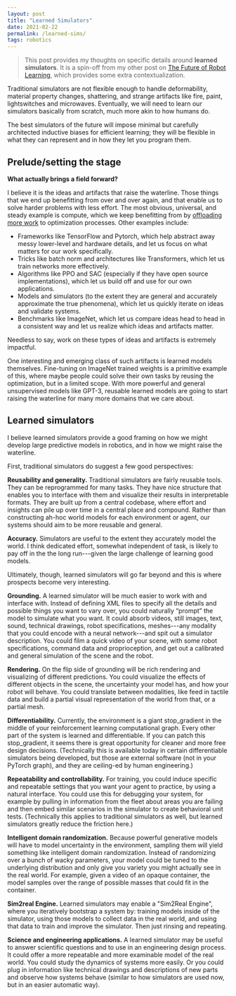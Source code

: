 ```yaml
---
layout: post
title: "Learned Simulators"
date: 2021-02-22
permalink: /learned-sims/
tags: robotics 
---
```


> This post provides my thoughts on specific details around **learned simulators**. It is a spin-off from my other post on [The Future of Robot Learning](/robot-future), which provides some extra contextualization.

Traditional simulators are not flexible enough to handle deformability, material property changes, shattering, and strange artifacts like fire, paint, lightswitches and microwaves.
Eventually, we will need to learn our simulators basically from scratch, much more akin to how humans do.

The best simulators of the future will impose minimal but carefully architected inductive biases for efficient learning;
they will be flexible in what they can represent and in how they let you program them.

## Prelude/setting the stage

**What actually brings a field forward?**

I believe it is the ideas and artifacts that raise the waterline. Those things that we end
up benefitting from over and over again, and that enable us to solve harder problems with less effort.
The most obvious, universal, and steady example is compute, which we keep benefitting from by [offloading
more work](http://www.incompleteideas.net/IncIdeas/BitterLesson.html) to optimization processes.
Other examples include:
- Frameworks like TensorFlow and Pytorch, which help abstract away messy lower-level and hardware details, and let us focus on what matters for our work specifically.
- Tricks like batch norm and architectures like Transformers, which let us train networks more effectively.
- Algorithms like PPO and SAC (especially if they have open source implementations), which let us build off and use for our own applications.
- Models and simulators (to the extent they are general and accurately approximate the true phenomena), which let us quickly iterate on ideas and validate systems.
- Benchmarks like ImageNet, which let us compare ideas head to head in a consistent way and let us realize which ideas and artifacts matter.

Needless to say, work on these types of ideas and artifacts is extremely impactful.

One interesting and emerging class of such artifacts is learned models themselves.
Fine-tuning on ImageNet trained weights is a primitive example of this, where
maybe people could solve their own tasks by reusing the optimization, but in a limited scope.
With more powerful and general unsupervised models like GPT-3, reusable learned models are
going to start raising the waterline for many more domains that we care about.

## Learned simulators

I believe learned simulators provide a good framing on how we might develop large predictive models in robotics, and in how we might raise the waterline.

First, traditional simulators do suggest a few good perspectives:

**Reusability and generality.**  Traditional simulators are fairly reusable tools. They can be reprogrammed for many tasks. They have nice structure that enables you to interface with them and visualize their results in interpretable formats. 
They are built up from a central codebase, where effort and insights can pile up over time in a central place and compound.
Rather than constructing ah-hoc world models for each environment or agent, our systems should aim to be more reusable and general.

**Accuracy.** Simulators are useful to the extent they accurately model the world. I think dedicated effort, somewhat independent of task, is likely to pay off in the the long run---given the large challenge of learning good models.

Ultimately, though, learned simulators will go far beyond and this is where prospects become very interesting.

**Grounding.** A learned simulator will be much easier to work with and interface with. Instead of defining XML files to specify all the details and possible things you want to vary over, you could naturally “prompt” the model to simulate what you want. It could absorb videos, still images, text, sound, technical drawings, robot specifications, meshes---any modality that you could encode with a neural network---and spit out a simulator description. You could film a quick video of your scene, with some robot specifications, command data and proprioception, and get out a calibrated and general simulation of the scene and the robot.

**Rendering.** On the flip side of grounding will be rich rendering and visualizing of different predictions.
You could visualize the effects of different objects in the scene, the uncertainty your model has, and how your robot will behave.
You could translate between modalities, like feed in tactile data and build a partial visual representation of the world from that, or a
partial mesh.

**Differentiability.** Currently, the environment is a giant stop_gradient in the middle of your reinforcement learning computational graph.
Every other part of the system is learned and differentiable. 
If you can patch this stop_gradient, it seems there is great opportunity for cleaner and more free design decisions.
(Technically this is available today in certain differentiable simulators being developed, but those are external software (not in your PyTorch graph), 
and they are ceiling-ed by human engineering.)

<!--
we can apply more ideas from generative modeling directly, where the actions are just control variables and part of what we are generating over. Things become much cleaner.

There are actually many similarities between RL and generative modeling. You can look at DDPG as something
like a GAN where the Q-fucntion tells you the value of actions (discriminates) and the policy
tries to produce actions (generates). There are additional issues of exploration and stability,
but the stop_gradient makes RL much messier. You have to rely on either high variance REINFORCE type approaches (e.g., PPO),
or delayed learning of a Q-function (e.g., SAC) that you can push gradients back through.
(This applies equally well to the "world model" framing, like in Dreamer, but I mention it here for completeness.)
-->

**Repeatability and controllability.** For training, you could induce specific and repeatable settings that you want your agent to practice, by using a natural interface. You could use this for debugging your system, for example by pulling in information from the fleet about areas
you are failing and then embed similar scenarios in the simulator to create behavioral unit tests. (Technically this applies to traditional simulators as well, but learned simulators greatly reduce the friction here.)

**Intelligent domain randomization.**
Because powerful generative models will have to model uncertainty in the environment, sampling them will yield something like intelligent domain randomization. Instead of randomizing over a bunch of wacky parameters, your model could be tuned to the underlying distribution and only give you variety you might actually see in the real world. For example, given a video of an opaque container, the model samples over the range of possible masses that could fit in the container.

**Sim2real Engine.** Learned simulators may enable a "Sim2Real Engine",
where you iteratively bootstrap a system by: training models inside of the simulator, using those models to collect data in the real world, and using that data to train and improve the simulator. Then just rinsing and repeating.



<!--
**Interpretability.** By having a central learned simulator that we build off, we could invest effort
in understanding it (like in [work from](https://distill.pub/2020/circuits/) [colah et al.](https://distill.pub/2020/understanding-rl-vision/)).
This could teach us stuff about the underlying systems we're modeling. And it could perhaps be a way to leverage
the model's representation to get the agent to do specific things. For example, if we can plug into the models
conception of the object it sees, we could perhaps use this to design tasks. Though natural language and other
approaches might be better.
-->

**Science and engineering applications.** A learned simulator may be useful to answer scientific questions and to use in an engineering design process.
It could offer a more repeatable and more examinable model of the real world. You could study the dynamics of systems more easily.
Or you could plug in information like technical drawings and descriptions of new parts and observe how systems behave (similar to how simulators are used now, but in an easier automatic way).



<!--
They suggest a development path, and perhaps a better way to build up compounding progress over the years.

We can start in niche areas and build a tool that let's us control the environment
and prompt it and train agents inside of it.
And as we acquire more data, we can add this to our central pool and expand the frontier of what we develop.
We can create a central arc, or perhaps even a central "repository" that we build off and contribute to.
And the potential downstreams tasks could be large.

But basically developing this like we would develop a simulator, but extending the ideas to software 2.0.
That seems imaginable. And it seems a good way to build momentum.
-->

